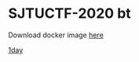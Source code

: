 # SJTUCTF-2020 bt

Download docker image [here](https://drive.google.com/file/d/1K7VKFV7kjOmxb82GXSHejq7nqpqVnvX-/view?usp=sharing)

[1day](https://mp.weixin.qq.com/s/3ZjwFo5gWlJACSkeYWQLXA)